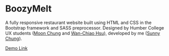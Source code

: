 # BoozyMelt

A fully responsive restaurant website built using HTML and CSS in the Bootstrap framework and SASS preprocessor. Designed by Humber College UX students (<a href="https://www.linkedin.com/in/moon-chung/" target="_blank">Moon Chung</a> and <a href="https://www.linkedin.com/in/wan-chiao-hsu/" target="_blank" >Wan-Chiao Hsu</a>), developed by me (<a href="https://www.linkedin.com/in/moon-chung/](https://www.linkedin.com/in/yatyichung/" target="_blank">Sunny Chung</a>).

<a href="https://codesunny.000webhostapp.com/assignments/Boozy%20Melt/index.html">Demo Link</a>
